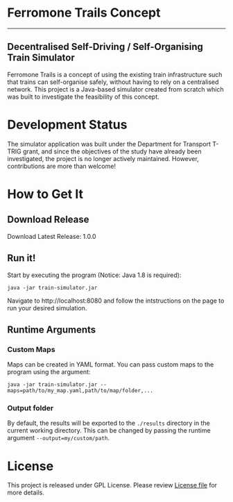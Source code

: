 # Ferromone Trails Concept
------

## Decentralised Self-Driving / Self-Organising Train Simulator 

Ferromone Trails is a concept of using the existing train infrastructure such that trains can self-organise safely, without having to rely on a centralised network. This project is a Java-based simulator created from scratch which was built to investigate the feasibility of this concept.

# Development Status

The simulator application was built under the Department for Transport T-TRIG grant, and since the objectives of the study have already been investigated, the project is no longer actively maintained. However, contributions are more than welcome!

# How to Get It
## Download Release

Download Latest Release: 1.0.0

## Run it!

Start by executing the program (Notice: Java 1.8 is required):

    java -jar train-simulator.jar

Navigate to http://localhost:8080 and follow the intstructions on the page to run your desired simulation.

## Runtime Arguments

### Custom Maps

Maps can be created in YAML format. You can pass custom maps to the program using the argument: 

    java -jar train-simulator.jar --maps=path/to/my_map.yaml,path/to/map/folder,...

### Output folder

By default, the results will be exported to the `./results` directory in the current working directory. This can be changed by passing the runtime argument `--output=my/custom/path`.

# License
This project is released under GPL License. Please review [License file](LICENSE) for more details.
